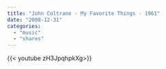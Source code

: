 ```yaml
---
title: "John Coltrane - My Favorite Things - 1961"
date: "2008-12-31"
categories:
  - "music"
  - "shares"
---
```


<div style="width: 70vw;">{{< youtube zH3JpqhpkXg>}}</div>

